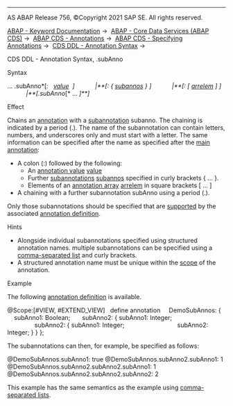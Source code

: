   

* * *

AS ABAP Release 756, ©Copyright 2021 SAP SE. All rights reserved.

[ABAP - Keyword Documentation](https://help.sap.com/doc/abapdocu_756_index_htm/7.56/en-US/abenabap.htm) →  [ABAP - Core Data Services (ABAP CDS)](https://help.sap.com/doc/abapdocu_756_index_htm/7.56/en-US/abencds.htm) →  [ABAP CDS - Annotations](https://help.sap.com/doc/abapdocu_756_index_htm/7.56/en-US/abencds_annotations.htm) →  [ABAP CDS - Specifying Annotations](https://help.sap.com/doc/abapdocu_756_index_htm/7.56/en-US/abencds_anno_usage.htm) →  [CDS DDL - Annotation Syntax](https://help.sap.com/doc/abapdocu_756_index_htm/7.56/en-US/abencds_annotations_syntax.htm) → 

CDS DDL - Annotation Syntax, .subAnno

Syntax

... .subAnno*\[*:   [value](https://help.sap.com/doc/abapdocu_756_index_htm/7.56/en-US/abencds_annotations_syntax_value.htm)  *\]*
           *|**\[*: { [subannos](https://help.sap.com/doc/abapdocu_756_index_htm/7.56/en-US/abencds_annotations_syntax_subanno.htm) } *\]*
           *|**\[*: \[ [arrelem](https://help.sap.com/doc/abapdocu_756_index_htm/7.56/en-US/abencds_annotations_syntax_array.htm) \] *\]*
           *|**\[*.subAnno*\[* ... *\]**\]*

Effect

Chains an [annotation](https://help.sap.com/doc/abapdocu_756_index_htm/7.56/en-US/abencds_annotations_syntax.htm) with a [subannotation](https://help.sap.com/doc/abapdocu_756_index_htm/7.56/en-US/abensub_annotation_glosry.htm "Glossary Entry") subanno. The chaining is indicated by a period (.). The name of the subannotation can contain letters, numbers, and underscores only and must start with a letter. The same information can be specified after the name as specified after the [main annotation](https://help.sap.com/doc/abapdocu_756_index_htm/7.56/en-US/abenmain_annotation_glosry.htm "Glossary Entry"):

-   A colon (:) followed by the following:
    -   An [annotation value](https://help.sap.com/doc/abapdocu_756_index_htm/7.56/en-US/abenannotation_value_glosry.htm "Glossary Entry") [value](https://help.sap.com/doc/abapdocu_756_index_htm/7.56/en-US/abencds_annotations_syntax_value.htm)
    -   Further [subannotations](https://help.sap.com/doc/abapdocu_756_index_htm/7.56/en-US/abensub_annotation_glosry.htm "Glossary Entry") [subannos](https://help.sap.com/doc/abapdocu_756_index_htm/7.56/en-US/abencds_annotations_syntax_subanno.htm) specified in curly brackets { ... }.
    -   Elements of an [annotation array](https://help.sap.com/doc/abapdocu_756_index_htm/7.56/en-US/abenannotation_array_glosry.htm "Glossary Entry") [arrelem](https://help.sap.com/doc/abapdocu_756_index_htm/7.56/en-US/abencds_annotations_syntax_array.htm) in square brackets \[ ... \]
-   A chaining with a further subannotation subAnno using a period (.).

Only those subannotations should be specified that are [supported](https://help.sap.com/doc/abapdocu_756_index_htm/7.56/en-US/abencds_f1_define_annotation_sub.htm) by the associated [annotation definition](https://help.sap.com/doc/abapdocu_756_index_htm/7.56/en-US/abencds_anno_definition_glosry.htm "Glossary Entry").

Hints

-   Alongside individual subannotations specified using structured annotation names. multiple subannotations can be specified using a [comma-separated list](https://help.sap.com/doc/abapdocu_756_index_htm/7.56/en-US/abencds_annotations_syntax_subanno.htm) and curly brackets.
-   A structured annotation name must be unique within the [scope](https://help.sap.com/doc/abapdocu_756_index_htm/7.56/en-US/abencds_annotations_scopes.htm) of the annotation.

Example

The following [annotation definition](https://help.sap.com/doc/abapdocu_756_index_htm/7.56/en-US/abencds_anno_definition_glosry.htm "Glossary Entry") is available.

@Scope:\[#VIEW, #EXTEND\_VIEW\]  
define annotation  
  DemoSubAnnos: {  
    subAnno1: Boolean;  
    subAnno2: { subAnno1: Integer;  
                subAnno2: { subAnno1: Integer;  
                            subAnno2: Integer; } } };

The subannotations can then, for example, be specified as follows:

@DemoSubAnnos.subAnno1: true
@DemoSubAnnos.subAnno2.subAnno1: 1
@DemoSubAnnos.subAnno2.subAnno2.subAnno1: 1
@DemoSubAnnos.subAnno2.subAnno2.subAnno2: 2

This example has the same semantics as the example using [comma-separated lists](https://help.sap.com/doc/abapdocu_756_index_htm/7.56/en-US/abencds_annotations_syntax_subanno.htm).